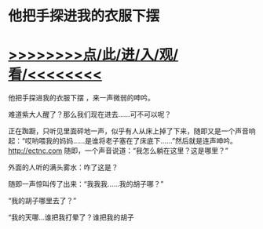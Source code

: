 # 他把手探进我的衣服下摆

# <a href="https://github.com/aihcr/keda/issues/1">>>>>>>>>点/此/进/入/观/看/<<<<<<<<</a>

他把手探进我的衣服下摆
，来一声微弱的呻吟。

难道紫大人醒了？那么我们现在进去……可不可以呢？

正在踟蹰，只听见里面砰地一声，似乎有人从床上掉了下来，随即又是一个声音响起：“哎哟喂我的妈妈……是谁将老子塞在了床底下……”然后就是连声呻吟。
http://ectnc.com
随即，一个声音说道：“我怎么躺在这里？这是哪里？”

外面的人听的满头雾水：咋了这是？

随即一声惊叫传了出来：“我我我……我的胡子哪？”

“我的胡子哪里去了？”

“我的天哪…谁把我打晕了？谁把我的胡子
